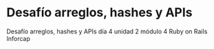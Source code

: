 # Desafío arreglos, hashes y APIs

Desafío arreglos, hashes y APIs día 4 unidad 2 módulo 4 Ruby on Rails Inforcap
